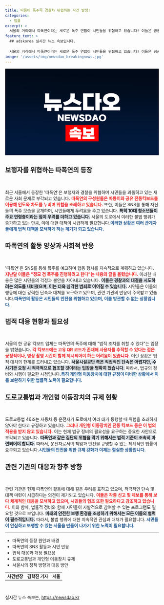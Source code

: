 ```yaml
---
title: 따릉이 폭주족 경찰차 위협하는 사건 발생!
categories:
  - 법률
excerpt: >
  서울의 거리에서 따폭연이라는 새로운 폭주 연합이 시민들을 위협하고 있습니다! 이들은 공공자전거와 전동킥보드로 폭주하며 조롱과 함께 안전을 위협하고 있는데요, 이들의 행동이 법적 조치를 받을 가능성이 커지고 있습니다. 클릭하여 더 자세한 내용을 알아보세요!
feature_text: >
  ## adskorea 실시간 뉴스 속보입니다.

  서울의 거리에서 따폭연이라는 새로운 폭주 연합이 시민들을 위협하고 있습니다! 이들은 공공자전거와 전동킥보드로 폭주하며 조롱과 함께 안전을 위협하고 있는데요, 이들의 행동이 법적 조치를 받을 가능성이 커지고 있습니다. 클릭하여 더 자세한 내용을 알아보세요!
image: '/assets/img/newsdao_breakingnews.jpg'
---
```


<p><img src="/assets/img/newsdao_breakingnews.jpg" alt="adskorea 속보" /></p>

<h2 data-ke-size="size26">보행자를 위협하는 따폭연의 등장</h2>

<p data-ke-size="size16">&nbsp;</p>

<p>최근 서울에서 등장한 '따폭연'은 보행자와 경찰을 위협하며 시민들을 괴롭히고 있는 새로운 사회 문제로 부각되고 있습니다. <b><span style="color: #ee2323;">따폭연의 구성원들은 따릉이와 공유 전동킥보드를 이용해 인도와 차도를 누비며 위험을 초래하고 있습니다.</span></b> 또한, 이들은 SNS를 통해 자신들의 폭주 모습을 공개하며, 시민들에게 두려움을 주고 있습니다. <b><span style="background-color: #21538527;">특히 10대 청소년들이 주요 연령층이라는 점이 우려를 더하고 있습니다.</span></b> 서울의 도로에서 이러한 불법 행위가 증가하고 있는 만큼, 이에 대한 대책이 시급하게 필요합니다.<b><span style="color: #1a5490;">이러한 상황은 여러 관계자들에게 법적 대책을 모색하게 하는 계기가 되고 있습니다.</span></b></p>

<h2 data-ke-size="size26">따폭연의 활동 양상과 사회적 반응</h2>

<p data-ke-size="size16">&nbsp;</p>

<p>'따폭연'은 SNS를 통해 폭주를 예고하며 합동 행사를 지속적으로 계획하고 있습니다. <b><span style="color: #ee2323;">지난달 이들은 "정모 겸 폭주를 진행하려고 한다"는 내용의 글을 올렸습니다.</span></b> 이러한 내용은 많은 시민들의 걱정과 불안을 자아내고 있습니다. <b><span style="background-color: #21538527;">이들은 경찰과의 대결을 시도하려는 의도를 내비쳤으며, 이는 더욱 심각한 범죄로 이어질 수 있습니다.</span></b> 시민들은 이들의 행동에 대한 강력한 단속과 대처를 요구하고 있으며, 관련 기관의 반응이 주목받고 있습니다.<b><span style="color: #1a5490;">따폭연의 활동은 시민들의 안전을 위협하고 있으며, 이를 방관할 수 없는 상황입니다.</span></b></p>

<h2 data-ke-size="size26">법적 대응 현황과 필요성</h2>

<p data-ke-size="size16">&nbsp;</p>

<p>서울의 한 공유 킥보드 업체는 따폭연의 폭주에 대해 "법적 조치를 취할 수 있다"는 입장을 밝혔습니다. <b><span style="color: #ee2323;">각 킥보드에는 고유 QR 코드가 존재해 사용자를 추적할 수 있다는 점은 긍정적이나, 영상 촬영 시간이 함께 제시되어야 하는 어려움이 있습니다.</span></b> 이런 상황은 법적 대처의 한계를 드러내고 있습니다. <b><span style="background-color: #21538527;">서울시설공단 측은 직접적인 단속은 어렵지만, 수사기관 요청 시 적극적으로 협조할 것이라는 입장을 명확히 했습니다.</span></b> 따라서, 법규의 정비와 시행이 필요한 시점입니다.<b><span style="color: #1a5490;">특히 개인형 이동장치에 대한 규정이 미비한 상황에서 이를 보완하기 위한 법률적 노력이 필요합니다.</span></b></p>

<h2 data-ke-size="size26">도로교통법과 개인형 이동장치의 규제 현황</h2>

<p data-ke-size="size16">&nbsp;</p>

<p>도로교통법 46조는 자동차 등 운전자가 도로에서 여러 대가 통행할 때 위험을 초래하지 않아야 한다고 규정하고 있습니다. <b><span style="color: #ee2323;">그러나 개인형 이동장치인 전동 킥보드 등은 이 법의 적용을 받지 않고 있습니다.</span></b> 이는 현재 법규 정비의 필요성을 요구하는 중요한 사안으로 부각되고 있습니다. <b><span style="background-color: #21538527;">따폭연과 같은 집단의 위협을 막기 위해서는 법적 기준이 조속히 마련되어야 합니다.</span></b> 따라서, 운전자로서의 책임과 안전을 규명할 수 있는 체계적인 법률이 요구되고 있습니다.<b><span style="color: #1a5490;">시민들의 안전을 위한 규제 강화가 이제는 절실한 상황입니다.</span></b></p>

<h2 data-ke-size="size26">관련 기관의 대응과 향후 방향</h2>

<p data-ke-size="size16">&nbsp;</p>

<p>관련 기관은 현재 따폭연의 활동에 대해 깊은 우려를 표하고 있으며, 적극적인 단속 및 대책 마련이 시급하다는 의견이 제기되고 있습니다. <b><span style="color: #ee2323;">이들은 각종 신고 및 제보를 통해 보다 체계적인 대응을 모색하고 있으며, 시민들의 협조 또한 필요하다고 강조하고 있습니다.</span></b> 이와 함께, 법률적 정비와 함께 시민들이 자발적으로 참여할 수 있는 프로그램도 필요할 것으로 보입니다. <b><span style="background-color: #21538527;">미래의 안전한 보행 환경을 조성하기 위해서는 모든 이들의 협력이 필수적입니다.</span></b> 따라서, 불법 행위에 대한 지속적인 관심과 대처가 필요합니다.<b><span style="color: #1a5490;"> 시민들이 안심하고 보행할 수 있는 서울을 만들어 나가기 위한 노력이 필요합니다.</span></b></p>

<hr>

<ul>
    <li>따폭연의 등장 원인과 배경</li>
    <li>따폭연의 SNS 활동과 시민 반응</li>
    <li>법적 대응과 개정 필요성</li>
    <li>도로교통법과 개인형 이동장치 규제</li>
    <li>서울시의 정책 방향과 대응 방안</li>
</ul>

<table>
    <tr>
        <td style="text-align: center; height: 17px;"><b>사건반장</b></td>
        <td style="text-align: center; height: 17px;"><b>김학진 기자</b></td>
        <td style="text-align: center; height: 17px;"><b>서울</b></td>
    </tr>
</table>

<p data-ke-size="size16">&nbsp;</p>
실시간 뉴스 속보는, <a href="https://newsdao.kr" rel="dofollow">https://newsdao.kr</a>


